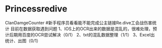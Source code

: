 # Princessredive
ClanDamgeCounter
#新手程序员看看能不能完成公主链接Re.dive工会战伤害统计
目前在数据获取遇到问题
1、IOS上的OCR出来的数据是混乱的，很难处理，预计后期用百度的OCR尝试解决（0/1）
2、txt的混乱数据整理（1/1）
3、Excel出统计、出图（0/1）
